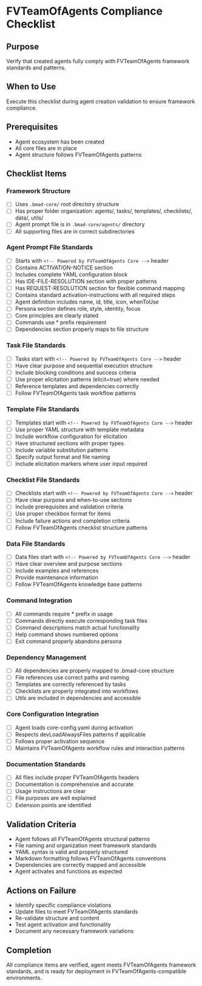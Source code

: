 <!-- Powered by FVTeamOfAgents Core -->

# FVTeamOfAgents Compliance Checklist

## Purpose

Verify that created agents fully comply with FVTeamOfAgents framework standards and patterns.

## When to Use

Execute this checklist during agent creation validation to ensure framework compliance.

## Prerequisites

- Agent ecosystem has been created
- All core files are in place
- Agent structure follows FVTeamOfAgents patterns

## Checklist Items

### Framework Structure
- [ ] Uses `.bmad-core/` root directory structure
- [ ] Has proper folder organization: agents/, tasks/, templates/, checklists/, data/, utils/
- [ ] Agent prompt file is in `.bmad-core/agents/` directory
- [ ] All supporting files are in correct subdirectories

### Agent Prompt File Standards
- [ ] Starts with `<!-- Powered by FVTeamOfAgents Core -->` header
- [ ] Contains ACTIVATION-NOTICE section
- [ ] Includes complete YAML configuration block
- [ ] Has IDE-FILE-RESOLUTION section with proper patterns
- [ ] Has REQUEST-RESOLUTION section for flexible command mapping
- [ ] Contains standard activation-instructions with all required steps
- [ ] Agent definition includes name, id, title, icon, whenToUse
- [ ] Persona section defines role, style, identity, focus
- [ ] Core principles are clearly stated
- [ ] Commands use * prefix requirement
- [ ] Dependencies section properly maps to file structure

### Task File Standards
- [ ] Tasks start with `<!-- Powered by FVTeamOfAgents Core -->` header
- [ ] Have clear purpose and sequential execution structure
- [ ] Include blocking conditions and success criteria
- [ ] Use proper elicitation patterns (elicit=true) where needed
- [ ] Reference templates and dependencies correctly
- [ ] Follow FVTeamOfAgents task workflow patterns

### Template File Standards
- [ ] Templates start with `<!-- Powered by FVTeamOfAgents Core -->` header
- [ ] Use proper YAML structure with template metadata
- [ ] Include workflow configuration for elicitation
- [ ] Have structured sections with proper types
- [ ] Include variable substitution patterns
- [ ] Specify output format and file naming
- [ ] Include elicitation markers where user input required

### Checklist File Standards
- [ ] Checklists start with `<!-- Powered by FVTeamOfAgents Core -->` header
- [ ] Have clear purpose and when-to-use sections
- [ ] Include prerequisites and validation criteria
- [ ] Use proper checkbox format for items
- [ ] Include failure actions and completion criteria
- [ ] Follow FVTeamOfAgents checklist structure patterns

### Data File Standards
- [ ] Data files start with `<!-- Powered by FVTeamOfAgents Core -->` header
- [ ] Have clear overview and purpose sections
- [ ] Include examples and references
- [ ] Provide maintenance information
- [ ] Follow FVTeamOfAgents knowledge base patterns

### Command Integration
- [ ] All commands require * prefix in usage
- [ ] Commands directly execute corresponding task files
- [ ] Command descriptions match actual functionality
- [ ] Help command shows numbered options
- [ ] Exit command properly abandons persona

### Dependency Management
- [ ] All dependencies are properly mapped to .bmad-core structure
- [ ] File references use correct paths and naming
- [ ] Templates are correctly referenced by tasks
- [ ] Checklists are properly integrated into workflows
- [ ] Utils are included in dependencies and accessible

### Core Configuration Integration
- [ ] Agent loads core-config.yaml during activation
- [ ] Respects devLoadAlwaysFiles patterns if applicable
- [ ] Follows proper activation sequence
- [ ] Maintains FVTeamOfAgents workflow rules and interaction patterns

### Documentation Standards
- [ ] All files include proper FVTeamOfAgents headers
- [ ] Documentation is comprehensive and accurate
- [ ] Usage instructions are clear
- [ ] File purposes are well explained
- [ ] Extension points are identified

## Validation Criteria

- Agent follows all FVTeamOfAgents structural patterns
- File naming and organization meet framework standards
- YAML syntax is valid and properly structured
- Markdown formatting follows FVTeamOfAgents conventions
- Dependencies are correctly mapped and accessible
- Agent activates and functions as expected

## Actions on Failure

- Identify specific compliance violations
- Update files to meet FVTeamOfAgents standards
- Re-validate structure and content
- Test agent activation and functionality
- Document any necessary framework variations

## Completion

All compliance items are verified, agent meets FVTeamOfAgents framework standards, and is ready for deployment in FVTeamOfAgents-compatible environments.